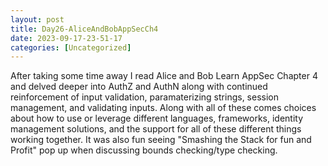 ```yaml
---
layout: post
title: Day26-AliceAndBobAppSecCh4 
date: 2023-09-17-23-51-17
categories: [Uncategorized]
---
```


After taking some time away I read Alice and Bob Learn AppSec Chapter 4 and delved deeper into AuthZ and AuthN along with continued reinforcement of input validation, paramaterizing strings, session management, and validating inputs.  Along with all of these comes choices about how to use or leverage different languages, frameworks, identity management solutions, and the support for all of these different things working together.  It was also fun seeing "Smashing the Stack for fun and Profit" pop up when discussing bounds checking/type checking. 